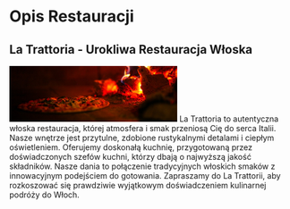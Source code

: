 # Opis Restauracji 

## La Trattoria - Urokliwa Restauracja Włoska

<img src="pizzeria/1.jpg" width=300px>
La Trattoria to autentyczna włoska restauracja, której atmosfera i smak przeniosą Cię do serca Italii. Nasze wnętrze jest przytulne, zdobione rustykalnymi detalami i ciepłym oświetleniem. Oferujemy doskonałą kuchnię, przygotowaną przez doświadczonych szefów kuchni, którzy dbają o najwyższą jakość składników. Nasze dania to połączenie tradycyjnych włoskich smaków z innowacyjnym podejściem do gotowania. Zapraszamy do La Trattorii, aby rozkoszować się prawdziwie wyjątkowym doświadczeniem kulinarnej podróży do Włoch.
